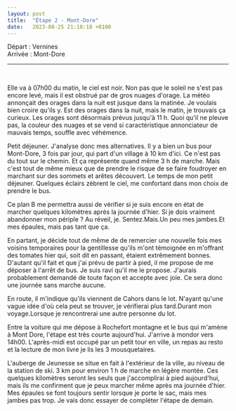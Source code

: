 ```yaml
---
layout: post
title:  "Étape 2 - Mont-Dore"
date:   2023-08-25 21:10:18 +0100
---
```


Départ : Vernines  
Arrivée : Mont-Dore  

---
<br>

Elle va à 07h00 du matin, le ciel est noir.
Non pas que le soleil ne s'est pas encore levé, mais il est obstrué par de gros nuages d'orage.
La météo annonçait des orages dans la nuit est jusque dans la matinée.
Je voulais bien croire qu'ils y. Est des orages dans la nuit, mais le matin, je trouvais ça curieux.
Les orages sont désormais prévus jusqu'à 11 h.
Quoi qu'il ne pleuve pas, la couleur des nuages et se vend si caractéristique annonciateur de mauvais temps, souffle avec véhémence.

Petit déjeuner.
J'analyse donc mes alternatives.
Il y a bien un bus pour Mont-Dore, 3 fois par jour, qui part d'un village à 10 km d'ici.
Ce n'est pas du tout sur le chemin.
Et ça représente quand même 3 h de marche.
Mais c'est tout de même mieux que de prendre le risque de se faire foudroyer en marchant sur des sommets et arêtes découvert.
Le temps de mon petit déjeuner.
Quelques éclairs zèbrent le ciel, me confortant dans mon choix de prendre le bus.

Ce plan B me permettra aussi de vérifier si je suis encore en état de marcher quelques kilomètres après la journée d'hier.
Si je dois vraiment abandonner mon périple ?
Au réveil, je. Sentez.Mais.Un peu mes jambes.Et mes épaules, mais pas tant que ça.

En partant, je décide tout de même de de remercier une nouvelle fois mes voisins temporaires pour la gentillesse qu'ils m'ont témoignée en m'offrant des tomates hier qui, soit dit en passant, étaient extrêmement bonnes.
D'autant qu'il fait et que j'ai prévu de partir à pied, il me propose de me déposer à l'arrêt de bus.
Je suis ravi qu'il me le propose.
J'aurais probablement demandé de toute façon et accepte avec joie.
Ce sera donc une journée sans marche aucune.

En route, il m'indique qu'ils viennent de Cahors dans le lot.
N'ayant qu'une vague idée d'où cela peut se trouver, je vérifierai plus tard.Durant mon voyage.Lorsque je rencontrerai une autre personne du lot.

Entre la voiture qui me dépose à Rochefort montagne et le bus qui m'amène à Mont Dore, l'étape est très courte aujourd'hui.
J'arrive à mondor vers 14h00.
L'après-midi est occupé par un petit tour en ville, un repas au resto et la lecture de mon livre je lis les 3 mousquetaires.

L'auberge de Jeunesse se situe en fait à l'extérieur de la ville, au niveau de la station de ski.
3 km pour environ 1 h de marche en légère montée.
Ces quelques kilomètres seront les seuls que j'accomplirai à pied aujourd'hui, mais ils me confirment que je peux marcher même après ma journée d'hier.
Mes épaules se font toujours sentir lorsque je porte le sac, mais mes jambes pas trop.
Je vais donc essayer de compléter l'étape de demain.
